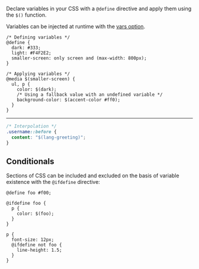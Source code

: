 <!--{

"title": "Variables"

}-->

Declare variables in your CSS with a `@define` directive and apply them using the `$()` function.

Variables can be injected at runtime with the [vars option](#api--options).


```crush
/* Defining variables */
@define {
  dark: #333;
  light: #F4F2E2;
  smaller-screen: only screen and (max-width: 800px);
}

/* Applying variables */
@media $(smaller-screen) {
  ul, p {
    color: $(dark);
    /* Using a fallback value with an undefined variable */
    background-color: $(accent-color #ff0);
  }
}
```

*******

```css
/* Interpolation */
.username::before {
  content: "$(lang-greeting)";
}
```

## Conditionals

Sections of CSS can be included and excluded on the basis of variable existence with the `@ifdefine` directive:

```crush
@define foo #f00;

@ifdefine foo {
  p {
    color: $(foo);
  }
}

p {
  font-size: 12px;
  @ifdefine not foo {
    line-height: 1.5;
  }
}
```
